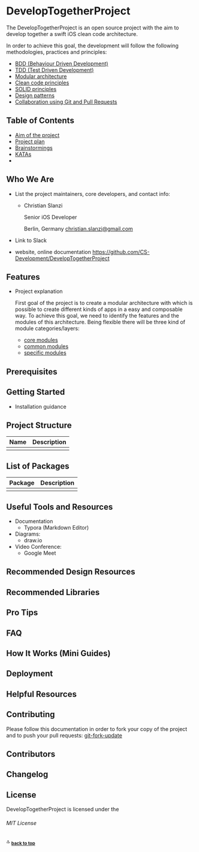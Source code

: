 # DevelopTogetherProject
The DevelopTogetherProject is an open source project with the aim to develop together a swift iOS clean code architecture. 

In order to achieve this goal, the development will follow the following methodologies, practices and principles:

- [BDD (Behaviour Driven Development)](Docs/Methodologies/001_BDD.md) 
- [TDD (Test Driven Development)](Docs/Methodologies/002_TDD.md) 
- [Modular architecture](Docs/Methodologies/006_ModularArchitecture.md) 
- [Clean code principles](Docs/Methodologies/003_CleanCode.md) 
- [SOLID principles](Docs/Methodologies/004_Solid.md) 
- [Design patterns](Docs/Methodologies/005_DesignPatterns.md) 
- [Collaboration using Git and Pull Requests](Docs/git-fork-update/000_PullRequest.md) 

## Table of Contents

- [Aim of the project](Docs/Methodologies/000_Introduction.md)
- [Project plan](Docs/ProjectPlan/000_ProjectPlan.md)
- [Brainstormings](Docs/Brainstormings/000_Brainstormings.md)
- [KATAs](Docs/Katas/000_Katas.md)
- [](#)

## Who We Are

* List the project maintainers, core developers, and contact info:

  - Christian Slanzi

    Senior iOS Developer

    Berlin, Germany
    christian.slanzi@gmail.com

* Link to Slack

* website, online documentation
  https://github.com/CS-Development/DevelopTogetherProject 

## Features

* Project explanation

  First goal of the project is to create a modular architecture with which is possible to create different kinds of apps in a easy and composable way. To achieve this goal, we need to identify the features and the modules of this architecture. Being flexible there will be three kind of module categories/layers: 

  - [core modules](Docs/Modules/000_CoreModules.md)
  - [common modules](Docs/Modules/001_CommonModules.md) 
  - [specific modules](Docs/Modules/002_SpecificModules.md)

## Prerequisites

## Getting Started

* Installation guidance

## Project Structure

| Name | Description |
| ---- | ----------- |
|      |             |

## List of Packages

| Package | Description |
| ------- | ----------- |
|         |             |

## Useful Tools and Resources

- Documentation
  - Typora (Markdown Editor)
- Diagrams:
  - draw.io
- Video Conference:
  - Google Meet

## Recommended Design Resources

## Recommended Libraries

## Pro Tips

## FAQ

## How It Works (Mini Guides)

## Deployment

## Helpful Resources

## Contributing

Please follow this documentation in order to fork your copy of the project and to push your pull requests:
[git-fork-update](Docs/git-fork-update/gistfile1.md)

## Contributors

## Changelog

## License  

DevelopTogetherProject is licensed under the

###### MIT License

:top: <sub>[**back to top**](#table-of-contents)</sub>

